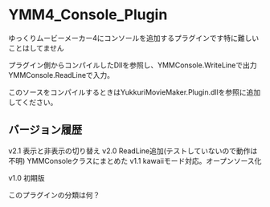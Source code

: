 # YMM4_Console_Plugin

ゆっくりムービーメーカー4にコンソールを追加するプラグインです特に難しいことはしてません

プラグイン側からコンパイルしたDllを参照し、YMMConsole.WriteLineで出力YMMConsole.ReadLineで入力。

このソースをコンパイルするときはYukkuriMovieMaker.Plugin.dllを参照に追加してください。

## バージョン履歴
v2.1
  表示と非表示の切り替え
v2.0
  ReadLine追加(テストしていないので動作は不明)
  YMMConsoleクラスにまとめた
v1.1
  kawaiiモード対応。オープンソース化
  
v1.0
  初期版

このプラグインの分類は何？
